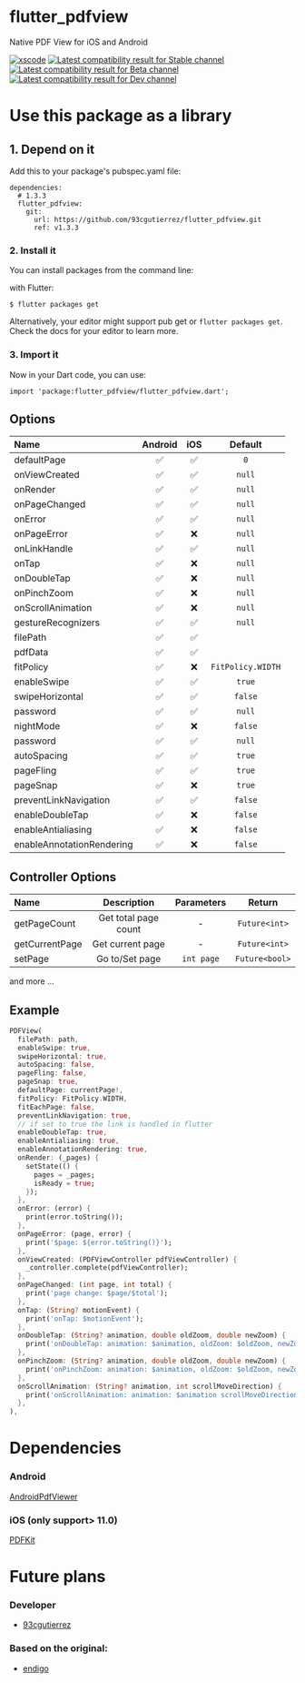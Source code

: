 # flutter_pdfview

Native PDF View for iOS and Android

[![xscode](https://img.shields.io/badge/Available%20on-xs%3Acode-blue?style=?style=plastic&logo=appveyor&logo=data:image/png;base64,iVBORw0KGgoAAAANSUhEUgAAAEAAAABACAMAAACdt4HsAAAAGXRFWHRTb2Z0d2FyZQBBZG9iZSBJbWFnZVJlYWR5ccllPAAAAAZQTFRF////////VXz1bAAAAAJ0Uk5T/wDltzBKAAAAlUlEQVR42uzXSwqAMAwE0Mn9L+3Ggtgkk35QwcnSJo9S+yGwM9DCooCbgn4YrJ4CIPUcQF7/XSBbx2TEz4sAZ2q1RAECBAiYBlCtvwN+KiYAlG7UDGj59MViT9hOwEqAhYCtAsUZvL6I6W8c2wcbd+LIWSCHSTeSAAECngN4xxIDSK9f4B9t377Wd7H5Nt7/Xz8eAgwAvesLRjYYPuUAAAAASUVORK5CYII=)](https://xscode.com/endigo/flutter_pdfview)
[![Latest compatibility result for Stable channel](https://img.shields.io/endpoint?url=https://pub.green/packages/flutter_pdfview/badge?channel=stable)](https://pub.green/packages/flutter_pdfview)
[![Latest compatibility result for Beta channel](https://img.shields.io/endpoint?url=https://pub.green/packages/flutter_pdfview/badge?channel=beta)](https://pub.green/packages/flutter_pdfview)
[![Latest compatibility result for Dev channel](https://img.shields.io/endpoint?url=https://pub.green/packages/flutter_pdfview/badge?channel=dev)](https://pub.green/packages/flutter_pdfview)

# Use this package as a library

## 1. Depend on it

Add this to your package's pubspec.yaml file:

```
dependencies:
  # 1.3.3
  flutter_pdfview: 
    git:
      url: https://github.com/93cgutierrez/flutter_pdfview.git
      ref: v1.3.3
```

### 2. Install it

You can install packages from the command line:

with Flutter:

```
$ flutter packages get
```

Alternatively, your editor might support pub get or `flutter packages get`. Check the docs for your editor to learn more.

### 3. Import it

Now in your Dart code, you can use:

```
import 'package:flutter_pdfview/flutter_pdfview.dart';
```

## Options

| Name                           | Android | iOS |      Default      |
|:-------------------------------| :-----: | :-: |:-----------------:|
| defaultPage                    |   ✅    | ✅  |        `0`        |
| onViewCreated                  |   ✅    | ✅  |      `null`       |
| onRender                       |   ✅    | ✅  |      `null`       |
| onPageChanged                  |   ✅    | ✅  |      `null`       |
| onError                        |   ✅    | ✅  |      `null`       |
| onPageError                    |   ✅    | ❌  |      `null`       |
| onLinkHandle                   |   ✅    | ✅  |      `null`       |
| onTap                          |   ✅    | ❌  |      `null`       |
| onDoubleTap                    |   ✅    | ❌  |      `null`       |
| onPinchZoom                    |   ✅    | ❌  |      `null`       |
| onScrollAnimation              |   ✅    | ❌  |      `null`       |
| gestureRecognizers             |   ✅    | ✅  |      `null`       |
| filePath                       |   ✅    | ✅  |                   |
| pdfData                        |   ✅    | ✅  |                   |
| fitPolicy                      |   ✅    | ❌  | `FitPolicy.WIDTH` |
| enableSwipe                    |   ✅    | ✅  |      `true`       |
| swipeHorizontal                |   ✅    | ✅  |      `false`      |
| password                       |   ✅    | ✅  |      `null`       |
| nightMode                      |   ✅    | ❌  |      `false`      |
| password                       |   ✅    | ✅  |      `null`       |
| autoSpacing                    |   ✅    | ✅  |      `true`       |
| pageFling                      |   ✅    | ✅  |      `true`       |
| pageSnap                       |   ✅    | ❌  |      `true`       |
| preventLinkNavigation          |   ✅    | ✅  |      `false`      |
| enableDoubleTap                |   ✅    | ❌  |      `false`      |
| enableAntialiasing             |   ✅    | ❌  |      `false`      |
| enableAnnotationRendering      |   ✅    | ❌  |      `false`      |

## Controller Options

| Name           |     Description      | Parameters |     Return     |
| :------------- | :------------------: | :--------: | :------------: |
| getPageCount   | Get total page count |     -      | `Future<int>`  |
| getCurrentPage |   Get current page   |     -      | `Future<int>`  |
| setPage        |    Go to/Set page    | `int page` | `Future<bool>` |

and more ...

## Example

```dart
PDFView(
  filePath: path,
  enableSwipe: true,
  swipeHorizontal: true,
  autoSpacing: false,
  pageFling: false,
  pageSnap: true,
  defaultPage: currentPage!,
  fitPolicy: FitPolicy.WIDTH,
  fitEachPage: false,
  preventLinkNavigation: true,
  // if set to true the link is handled in flutter
  enableDoubleTap: true,
  enableAntialiasing: true,
  enableAnnotationRendering: true,
  onRender: (_pages) {
    setState(() {
      pages = _pages;
      isReady = true;
    });
  },
  onError: (error) {
    print(error.toString());
  },
  onPageError: (page, error) {
    print('$page: ${error.toString()}');
  },
  onViewCreated: (PDFViewController pdfViewController) {
    _controller.complete(pdfViewController);
  },
  onPageChanged: (int page, int total) {
    print('page change: $page/$total');
  },
  onTap: (String? motionEvent) {
    print('onTap: $motionEvent');
  },
  onDoubleTap: (String? animation, double oldZoom, double newZoom) {
    print('onDoubleTap: animation: $animation, oldZoom: $oldZoom, newZoom: $newZoom');
  },
  onPinchZoom: (String? animation, double oldZoom, double newZoom) {
    print('onPinchZoom: animation: $animation, oldZoom: $oldZoom, newZoom: $newZoom');
  },
  onScrollAnimation: (String? animation, int scrollMoveDirection) {
    print('onScrollAnimation: animation: $animation scrollMoveDirection: $scrollMoveDirection');
  },
),
```

# Dependencies

### Android

[AndroidPdfViewer](https://github.com/barteksc/AndroidPdfViewer)

### iOS (only support> 11.0)

[PDFKit](https://developer.apple.com/documentation/pdfkit)

# Future plans

### Developer

- [93cgutierrez](https://github.com/93cgutierrez)

### Based on the original:

- [endigo](https://github.com/endigo)
